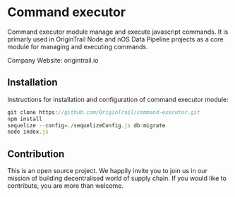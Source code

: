 # Command executor
Command executor module manage and execute javascript commands. It is primarly used in OriginTrail Node and nOS Data Pipeline projects as a core module for managing and executing commands.

Company Website: origintrail.io

## Installation
Instructions for installation and configuration of command executor module:

```javascript
git clone https://github.com/OriginTrail/command-executor.git
npm install
sequelize --config=./sequelizeConfig.js db:migrate
node index.js
```

## Contribution
This is an open source project. We happily invite you to join us in our mission of building decentralised world of supply chain. If you would like to contribute, you are more than welcome.
